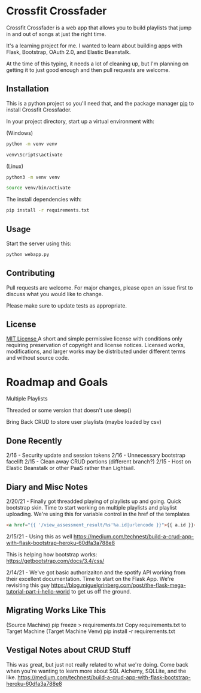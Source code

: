 # Crossfit Crossfader

Crossfit Crossfader is a web app that allows you to build playlists that jump in and out of songs at just the right time.   

It's a learning project for me.  I wanted to learn about building apps with Flask, Bootstrap, OAuth 2.0, and Elastic Beanstalk.

At the time of this typing, it needs a lot of cleaning up, but I'm planning on getting it to just good enough and then pull requests are welcome.

## Installation

This is a python project so you'll need that, and the package manager [pip](https://pip.pypa.io/en/stable/) to install Crossfit Crossfader.

In your project directory, start up a virtual environment with:

(Windows)
```bash
python -m venv venv

venv\Scripts\activate
```

(Linux)
```bash
python3 -m venv venv

source venv/bin/activate
```

The install dependencies with:

```bash
pip install -r requirements.txt
```

## Usage

Start the server using this:
```bash
python webapp.py
```

## Contributing
Pull requests are welcome. For major changes, please open an issue first to discuss what you would like to change.

Please make sure to update tests as appropriate.

## License
[MIT License ](https://choosealicense.com/licenses/mit/)
A short and simple permissive license with conditions only requiring preservation of copyright and license notices. Licensed works, modifications, and larger works may be distributed under different terms and without source code.


# Roadmap and Goals

Multiple Playlists

Threaded or some version that doesn't use sleep()

Bring Back CRUD to store user playlists (maybe loaded by csv)


## Done Recently
2/16 - Security update and session tokens
2/16 - Unnecessary bootstrap facelift
2/15 - Clean away CRUD portions (different branch?)
2/15 - Host on Elastic Beanstalk or other PaaS rather than Lightsail.



## Diary and Misc Notes

2/20/21 - Finally got threadded playing of playlists up and going.  Quick bootstrap skin.  Time to start working on multiple playlists and playlist uploading.
  We're using this for variable control in the href of the templates  
  ```html
  <a href="{{ '/view_assessment_result/%s'%a.id|urlencode }}">{{ a.id }}</a>
  ```

2/15/21 - Using this as well https://medium.com/technest/build-a-crud-app-with-flask-bootstrap-heroku-60dfa3a788e8

This is helping how bootstrap works: https://getbootstrap.com/docs/3.4/css/

2/14/21 - We've got basic authorizaiton and the spotify API working from their excellent documentation.  Time to start on the Flask App.  We're revisiting this guy https://blog.miguelgrinberg.com/post/the-flask-mega-tutorial-part-i-hello-world to get us off the ground.

## Migrating Works Like This
(Source Machine) pip freeze > requirements.txt
Copy requirements.txt to Target Machine
(Target Machine Venv) pip install -r requirements.txt

## Vestigal Notes about CRUD Stuff
This was great, but just not really related to what we're doing.  Come back when you're wanting to learn more about SQL Alchemy, SQLLite, and the like.
https://medium.com/technest/build-a-crud-app-with-flask-bootstrap-heroku-60dfa3a788e8



